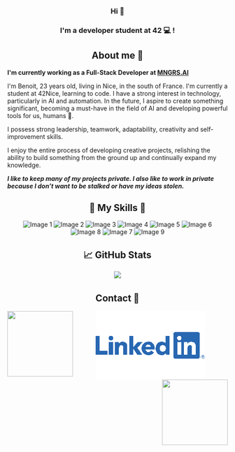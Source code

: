 <h3 align="center">
Hi 👋
</h3>

<h3 align="center">
I'm a developer student at 42 💻 !
</h3> 

<h2 align="center">
About me 🤗
</h2>

**I'm currently working as a Full-Stack Developer at [MNGRS.AI](https://mngrs.ai)**

I'm Benoit, 23 years old, living in Nice, in the south of France. I'm currently a student at 42Nice, learning to code. I have a strong interest in technology, particularly in AI and automation. In the future, I aspire to create something significant, becoming a must-have in the field of AI and developing powerful tools for us, humans 🤖.

I possess strong leadership, teamwork, adaptability, creativity and self-improvement skills.

I enjoy the entire process of developing creative projects, relishing the ability to build something from the ground up and continually expand my knowledge.


**_I like to keep many of my projects private. I also like to work in private because I don’t want to be stalked or have my ideas stolen._**

<h2 align="center">🌟 My Skills 🌟</h2>

<p align="center">
  <img src="https://github.com/Krokmouuu/Krokmouuu/assets/93797994/71a73708-34e4-4c21-a180-bcb7a70ca611" alt="Image 1">
  <img src="https://github.com/Krokmouuu/Krokmouuu/assets/93797994/2d4051f8-6c7a-4cd7-be81-6aced4f3454c" alt="Image 2">
  <img src="https://github.com/Krokmouuu/Krokmouuu/assets/93797994/c3169694-daec-436f-a143-f60c39c7ef42" alt="Image 3">
  <img src="https://github.com/Krokmouuu/Krokmouuu/assets/93797994/d0a1b39a-f6b4-42ba-b09d-73104c5911b2" alt="Image 4">
  <img src="https://github.com/Krokmouuu/Krokmouuu/assets/93797994/a9ff7df2-bca9-4af1-8014-9dc5beb640bf" alt="Image 5">
  <img src="https://github.com/Krokmouuu/Krokmouuu/assets/93797994/bd1825ec-53d7-4cff-b35d-1365451f6fca" alt="Image 6">
  <img src="https://github.com/Krokmouuu/Krokmouuu/assets/93797994/5a2855d2-0775-4f06-94c3-fab7ba85833b" alt="Image 8">
  <img src="https://github.com/Krokmouuu/Krokmouuu/assets/93797994/8638ae66-b385-4d77-9db3-c878c79627bd" alt="Image 7">
  <img src="https://github.com/Krokmouuu/Krokmouuu/assets/93797994/592c05f0-e336-4f82-88fc-059625752b7a" alt="Image 9">

</p>

<h2 align="center">📈 GitHub Stats </h2>

<p align="center">
  
 <img src="https://github-readme-stats.vercel.app/api/top-langs/?username=Krokmouuu&theme=tokyonight&hide_border=true&include_all_commits=false&count_private=false&layout=compact">

</p>

<h2 align="center">
  Contact 💼
</h2>

<p align="center">
  <img align="left" width="150px" height="150px" src="https://github.com/Krokmouuu/Krokmouuu/assets/93797994/86cfcad8-6dc4-40db-b767-2ddffd7b76eb"/>
  <a href="https://www.linkedin.com/in/benoit-leroy-35b07828a/">
    <img src="https://github.com/Krokmouuu/Krokmouuu/blob/main/linkedin%20image.png" style="vertical-align: middle;" />
  </a>
  <img align="right" width="150px" height="150px" src="https://github.com/Krokmouuu/Krokmouuu/assets/93797994/86cfcad8-6dc4-40db-b767-2ddffd7b76eb"/>
</p>

